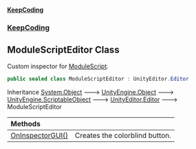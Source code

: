 #### [KeepCoding](index.md 'index')
### [KeepCoding](KeepCoding.md 'KeepCoding')
## ModuleScriptEditor Class
Custom inspector for [ModuleScript](KeepCoding_ModuleScript.md 'KeepCoding.ModuleScript').   
```csharp
public sealed class ModuleScriptEditor : UnityEditor.Editor
```

Inheritance [System.Object](https://docs.microsoft.com/en-us/dotnet/api/System.Object 'System.Object') &#129106; [UnityEngine.Object](https://docs.microsoft.com/en-us/dotnet/api/UnityEngine.Object 'UnityEngine.Object') &#129106; [UnityEngine.ScriptableObject](https://docs.microsoft.com/en-us/dotnet/api/UnityEngine.ScriptableObject 'UnityEngine.ScriptableObject') &#129106; [UnityEditor.Editor](https://docs.microsoft.com/en-us/dotnet/api/UnityEditor.Editor 'UnityEditor.Editor') &#129106; ModuleScriptEditor  

| Methods | |
| :--- | :--- |
| [OnInspectorGUI()](KeepCoding_ModuleScriptEditor_OnInspectorGUI().md 'KeepCoding.ModuleScriptEditor.OnInspectorGUI()') | Creates the colorblind button.<br/> |
